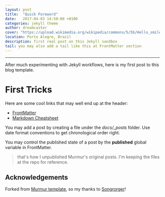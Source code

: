 ```yaml
---
layout: post
title:  "Quick Foreword"
date:   2017-04-03 14:50:00 +0100
categories: jekyll theme
author: dreamcaster
cover: "https://upload.wikimedia.org/wikipedia/commons/5/5b/Hello_smile.png"
location: Porto Alegre, Brazil
description: first real post on this Jekyll sandbox
tail: you may also add a tail like this at FrontMatter section
---
```

---
After much experimenting with Jekyll workflows, here is my first post to this blog template.

# First Tricks

Here are some cool links that may well end up at the header:

* [FrontMatter](https://jekyllrb.com/docs/frontmatter/)
* [Markdown Cheatsheet](https://github.com/adam-p/markdown-here/wiki/Markdown-Cheatsheet)

You may add a post by creating a file under the *docs/_posts* folder.  Use date format conventions to get chronological order right.

You may control the published state of a post by the **published** global variable in FrontMatter.

> that's how I unpublished Murmur's original posts.  I'm keeping the files at the repo for reference. 



## Acknowledgements

Forked from [Murmur template](https://github.com/songroger/murmur), so my thanks to [Songrorger](https://github.com/songroger)!

